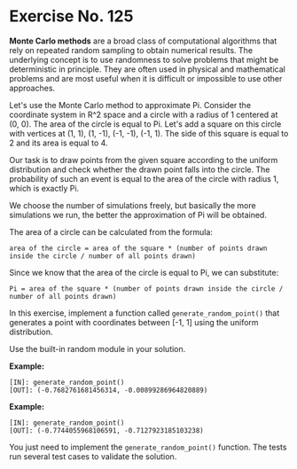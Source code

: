 # Exercise No. 125

**Monte Carlo methods** are a broad class of computational algorithms that rely on repeated random sampling to obtain numerical results. The underlying concept is to use randomness to solve problems that might be deterministic in principle. They are often used in physical and mathematical problems and are most useful when it is difficult or impossible to use other approaches.

Let's use the Monte Carlo method to approximate Pi. Consider the coordinate system in R^2 space and a circle with a radius of 1 centered at (0, 0). The area of the circle is equal to Pi. Let's add a square on this circle with vertices at (1, 1), (1, -1), (-1, -1), (-1, 1). The side of this square is equal to 2 and its area is equal to 4.

Our task is to draw points from the given square according to the uniform distribution and check whether the drawn point falls into the circle. The probability of such an event is equal to the area of the circle with radius 1, which is exactly Pi.

We choose the number of simulations freely, but basically the more simulations we run, the better the approximation of Pi will be obtained.


The area of a circle can be calculated from the formula:


    area of the circle = area of the square * (number of points drawn inside the circle / number of all points drawn)


Since we know that the area of the circle is equal to Pi, we can substitute:


    Pi = area of the square * (number of points drawn inside the circle / number of all points drawn)


In this exercise, implement a function called `generate_random_point()` that generates a point with coordinates between [-1, 1] using the uniform distribution.


Use the built-in random module in your solution.


**Example:**


    [IN]: generate_random_point()
    [OUT]: (-0.7682761681456314, -0.00899286964820889)


**Example:**


    [IN]: generate_random_point()
    [OUT]: (-0.7744055968106591, -0.7127923185103238)


You just need to implement the `generate_random_point()` function. The tests run several test cases to validate the solution.


